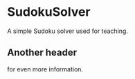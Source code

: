# SudokuSolver
A simple Sudoku solver used for teaching.

## Another header

for even more information.